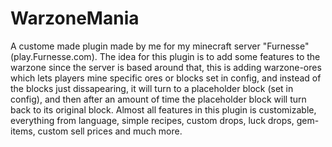 # WarzoneMania
A custome made plugin made by me for my minecraft server "Furnesse" (play.Furnesse.com).
The idea for this plugin is to add some features to the warzone since the server is based around that, 
this is adding warzone-ores which lets players mine specific ores or blocks set in config, and instead
of the blocks just dissapearing, it will turn to a placeholder block (set in config), and then after
an amount of time the placeholder block will turn back to its original block.
Almost all features in this plugin is customizable, everything from language, simple recipes, custom drops, luck drops, gem-items, 
custom sell prices and much more.

